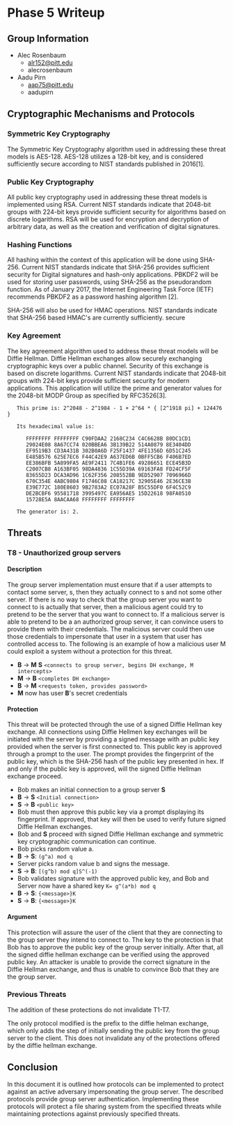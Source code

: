 # Phase 5 Writeup

## Group Information

* Alec Rosenbaum
    - alr152@pitt.edu
    - alecrosenbaum
* Aadu Pirn
    - aap75@pitt.edu
    - aadupirn


## Cryptographic Mechanisms and Protocols

### Symmetric Key Cryptography

The Symmetric Key Cryptography algorithm used in addressing these threat models is AES-128. AES-128 utilizes a 128-bit key, and is considered sufficiently secure according to NIST standards published in 2016[1]. 

### Public Key Cryptography

All public key cryptography used in addressing these threat models is implemented using RSA. Current NIST standards indicate that 2048-bit groups with 224-bit keys provide sufficient security for algorithms based on discrete logarithms. RSA will be used for encryption and decryption of arbitrary data, as well as the creation and verification of digital signatures.

### Hashing Functions

All hashing within the context of this application will be done using SHA-256. Current NIST standards indicate that SHA-256 provides sufficient security for Digital signatures and hash-only applications. PBKDF2 will be used for storing user passwords, using SHA-256 as the pseudorandom function. As of January 2017, the Internet Engineering Task Force (IETF) recommends PBKDF2 as a password hashing algorithm [2].

SHA-256 will also be used for HMAC operations. NIST standards indicate that SHA-256 based HMAC's are currently sufficiently. secure 

### Key Agreement

The key agreement algorithm used to address these threat models will be Diffie Hellman. Diffie Hellman exchanges allow securely exchanging cryptographic keys over a public channel. Security of this exchange is based on discrete logarithms. Current NIST standards indicate that 2048-bit groups with 224-bit keys provide sufficient security for modern applications. This application will utilize the prime and generator values for the 2048-bit MODP Group as specified by RFC3526[3].

```
   This prime is: 2^2048 - 2^1984 - 1 + 2^64 * { [2^1918 pi] + 124476 }

   Its hexadecimal value is:

      FFFFFFFF FFFFFFFF C90FDAA2 2168C234 C4C6628B 80DC1CD1
      29024E08 8A67CC74 020BBEA6 3B139B22 514A0879 8E3404DD
      EF9519B3 CD3A431B 302B0A6D F25F1437 4FE1356D 6D51C245
      E485B576 625E7EC6 F44C42E9 A637ED6B 0BFF5CB6 F406B7ED
      EE386BFB 5A899FA5 AE9F2411 7C4B1FE6 49286651 ECE45B3D
      C2007CB8 A163BF05 98DA4836 1C55D39A 69163FA8 FD24CF5F
      83655D23 DCA3AD96 1C62F356 208552BB 9ED52907 7096966D
      670C354E 4ABC9804 F1746C08 CA18217C 32905E46 2E36CE3B
      E39E772C 180E8603 9B2783A2 EC07A28F B5C55DF0 6F4C52C9
      DE2BCBF6 95581718 3995497C EA956AE5 15D22618 98FA0510
      15728E5A 8AACAA68 FFFFFFFF FFFFFFFF

   The generator is: 2.
```

## Threats

### T8 - Unauthorized group servers

#### Description

The group server implementation must ensure that if a user attempts to contact some server, s, then they actually connect to s and not some other server. If there is no way to check that the group server you want to connect to is actually that server, then a malicious agent could try to pretend to be the server that you want to connect to. If a malicious server is able to pretend to be a an authorized group server, it can convince users to provide them with their credentials. The malicious server could then use those credentials to impersonate that user in a system that user has controlled access to. The following is an example of how a malicious user M could exploit a system without a protection for this threat.

* **B** -> **M**  **S** `<connects to group server, begins DH exchange, M intercepts>`
* **M** -> **B** `<completes DH exchange>`
* **B** -> **M** `<requests token, provides password>`
* **M** now has user **B**'s secret credentials


#### Protection

This threat will be protected through the use of a signed Diffie Hellman key exchange. All connections using Diffie Hellmen key exchanges will be initiated with the server by providing a signed message with an public key provided when the server is first connected to. This public key is approved through a prompt to the user. The prompt provides the fingerprint of the public key, which is the SHA-256 hash of the public key presented in hex. If and only if the public key is approved, will the signed Diffie Hellman exchange proceed.

* Bob makes an initial connection to a group server **S**
* **B** -> **S** ``<Initial connection>``
* **S** -> **B** ``<public key>``
* Bob must then approve this public key via a prompt displaying its fingerprint. If approved, that key will then be used to verify future signed Diffie Hellman exchanges.
* Bob and **S** proceed with signed Diffie Hellman exchange and symmetric key cryptographic communication can continue. 
* Bob picks random value a.
* **B** -> **S**: `(g^a) mod q`
* Server picks random value b and signs the message.
* **S** -> **B**: `[(g^b) mod q]S^(-1)`
* Bob validates signature with the approved public key, and Bob and Server now have a shared key `K= g^(a*b) mod q`
* **B** -> **S**: `{<message>}K`
* **S** -> **B**: `{<message>}K`

#### Argument

This protection will assure the user of the client that they are connecting to the group server they intend to connect to. The key to the protection is that Bob has to approve the public key of the group server initially. After that, all the signed diffie hellman exchange can be verified using the approved public key. An attacker is unable to provide the correct signature in the Diffie Hellman exchange, and thus is unable to convince Bob that they are the group server.

### Previous Threats

The addition of these protections do not invalidate T1-T7.

The only protocol modified is the prefix to the diffie helman exchange, which only adds the step of initially sending the public key from the group server to the client. This does not invalidate any of the protections offered by the diffie hellman exchange.


## Conclusion

In this document it is outlined how protocols can be implemented to protect against an active adversary impersonating the group server. The described protocols provide group server authentication. Implementing these protocols will protect a file sharing system from the specified threats while maintaining protections against previously specified threats.


